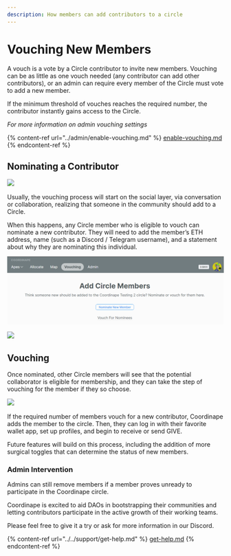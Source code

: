```yaml
---
description: How members can add contributors to a circle
---
```


# Vouching New Members

A vouch is a vote by a Circle contributor to invite new members. Vouching can be as little as one vouch needed (any contributor can add other contributors), or an admin can require every member of the Circle must vote to add a new member.

If the minimum threshold of vouches reaches the required number, the contributor instantly gains access to the Circle.

_For more information on admin vouching settings_

{% content-ref url="../admin/enable-vouching.md" %}
[enable-vouching.md](../admin/enable-vouching.md)
{% endcontent-ref %}

## Nominating a Contributor

![](../../images/vouching-process.jpg)

Usually, the vouching process will start on the social layer, via conversation or collaboration, realizing that someone in the community should add to a Circle.

When this happens, any Circle member who is eligible to vouch can nominate a new contributor. They will need to add the member’s ETH address, name (such as a Discord / Telegram username), and a statement about why they are nominating this individual.

![](<../../.gitbook/assets/image (11).png>)

![](../../images/vouching-nominate2.jpg)

## Vouching

Once nominated, other Circle members will see that the potential collaborator is eligible for membership, and they can take the step of vouching for the member if they so choose.

![](../../images/vouching-vouch2.jpg)

If the required number of members vouch for a new contributor, Coordinape adds the member to the circle. Then, they can log in with their favorite wallet app, set up profiles, and begin to receive or send GIVE.

Future features will build on this process, including the addition of more surgical toggles that can determine the status of new members.

### Admin Intervention

Admins can still remove members if a member proves unready to participate in the Coordinape circle.

Coordinape is excited to aid DAOs in bootstrapping their communities and letting contributors participate in the active growth of their working teams.

Please feel free to give it a try or ask for more information in our Discord.

{% content-ref url="../../support/get-help.md" %}
[get-help.md](../../support/get-help.md)
{% endcontent-ref %}
